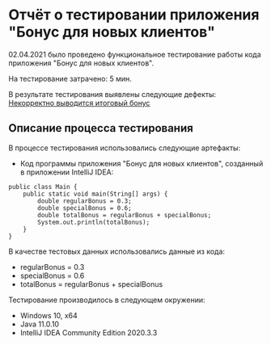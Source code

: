 # Отчёт о тестировании приложения "Бонус для новых клиентов"


02.04.2021 было проведено функциональное тестирование работы кода приложения "Бонус для новых клиентов".

На тестирование затрачено: 5 мин.

В результате тестирования выявлены следующие дефекты:
[Некорректно выводится итоговый бонус](https://github.com/NadezdaBerd/New-bonus/issues/1#issue-848809158)

## Описание процесса тестирования

В процессе тестирования использовались следующие артефакты:
* Код программы приложения "Бонус для новых клиентов", созданный в приложении IntelliJ IDEA:
```
public class Main {
    public static void main(String[] args) {
        double regularBonus = 0.3;
        double specialBonus = 0.6;
        double totalBonus = regularBonus + specialBonus;
        System.out.println(totalBonus);
    }
}
```


В качестве тестовых данных использовались данные из кода:
* regularBonus = 0.3
* specialBonus = 0.6
* totalBonus = regularBonus + specialBonus

Тестирование производилось в следующем окружении:
* Windows 10, х64
* Java 11.0.10
* IntelliJ IDEA Community Edition 2020.3.3
